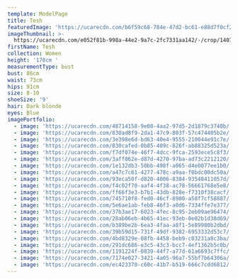 ```yaml
---
template: ModelPage
title: Tesh
featuredImage: 'https://ucarecdn.com/b6f59c68-784e-47d2-bc61-e88d7f0cf273/'
imageThumbnail: >-
  https://ucarecdn.com/e052f81b-998a-44e2-9a7c-2fc7331aa142/-/crop/1407x1948/149,466/-/preview/
firstName: Tesh
collection: Women
height: '178cm '
measurementType: bust
bust: 86cm
waist: 73cm
hips: 91cm
size: 8-10
shoeSize: '9'
hair: Dark blonde
eyes: Blue
imagePortfolio:
  - image: 'https://ucarecdn.com/48714158-9e08-4aa2-97d5-2d1879c3740b/'
  - image: 'https://ucarecdn.com/830ad8f9-2da1-47c9-803f-57c474405b2e/'
  - image: 'https://ucarecdn.com/3e398e6d-bd63-40e4-9555-210044e91c7e/'
  - image: 'https://ucarecdn.com/830cafed-0b85-409c-826f-ab88325d523a/'
  - image: 'https://ucarecdn.com/f7df074e-46f7-4dcc-9fca-2593ece5c8f3/'
  - image: 'https://ucarecdn.com/3aff862e-d87d-4270-97ba-ad73c2212120/'
  - image: 'https://ucarecdn.com/1e132db3-50bb-498f-a065-d4e0077ee1b0/'
  - image: 'https://ucarecdn.com/a47c7c61-4277-478c-a9aa-f0bdc00dc50a/'
  - image: 'https://ucarecdn.com/93eca50f-d820-4006-8384-93548411057d/'
  - image: 'https://ucarecdn.com/f4c02f70-aaf4-4f38-ac78-56661768e5e8/'
  - image: 'https://ucarecdn.com/ff66f3e3-b7b1-43db-828e-f7310f38cacf/'
  - image: 'https://ucarecdn.com/745710f8-fed0-46cf-8900-a58f7cf58887/'
  - image: 'https://ucarecdn.com/5e6ae1ab-feb8-46f3-a0d6-7334ffe7e377/'
  - image: 'https://ucarecdn.com/37b3ae17-6023-4fec-8c95-2eb09ae96474/'
  - image: 'https://ucarecdn.com/28ab06eb-4b65-41ec-93eb-0e02b1d38d69/'
  - image: 'https://ucarecdn.com/b389be2b-6ea3-4faa-a8f1-5e89980b2dbd/'
  - image: 'https://ucarecdn.com/39b59d15-731f-49df-9382-6953332d53c7/'
  - image: 'https://ucarecdn.com/4bd8329e-08fb-4458-beb9-c03231a8c3ba/'
  - image: 'https://ucarecdn.com/291dc686-e3c5-43c3-bcc7-4ef1362b5c0b/'
  - image: 'https://ucarecdn.com/1191224f-0839-44f7-a77d-61a6693c7ffc/'
  - image: 'https://ucarecdn.com/7174e027-3421-4a05-96a7-55bf7b64306a/'
  - image: 'https://ucarecdn.com/ec423370-c60c-41b7-b519-666c7cdd6812/'
---
```


